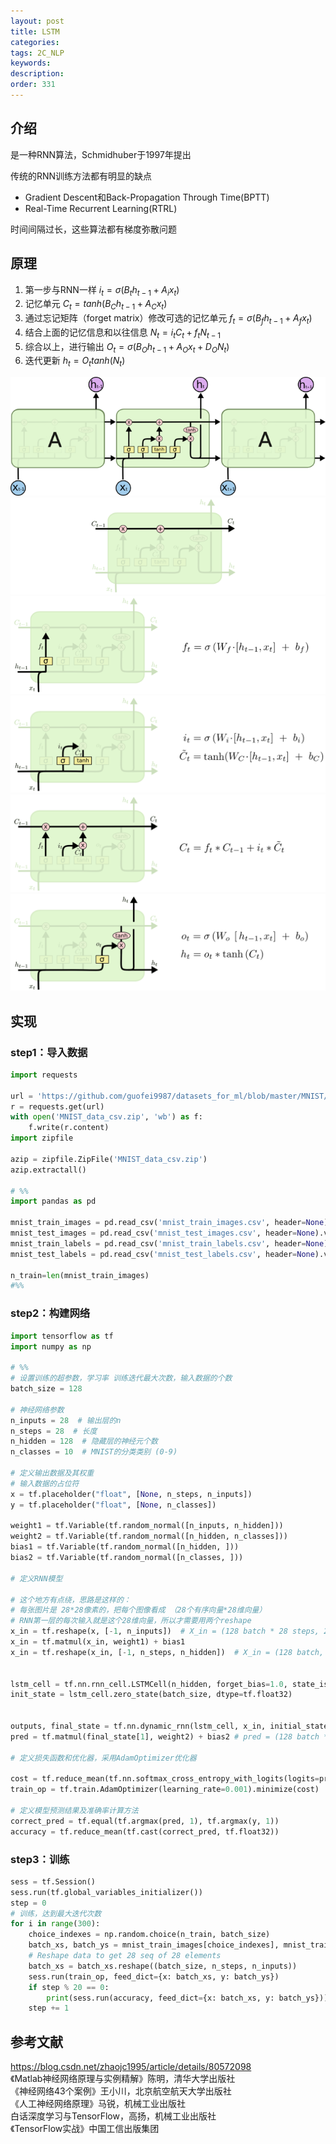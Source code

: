 ```yaml
---
layout: post
title: LSTM
categories:
tags: 2C_NLP
keywords:
description:
order: 331
---
```



## 介绍

是一种RNN算法，Schmidhuber于1997年提出  


传统的RNN训练方法都有明显的缺点
- Gradient Descent和Back-Propagation Through Time(BPTT)
- Real-Time Recurrent Learning(RTRL)


时间间隔过长，这些算法都有梯度弥散问题

## 原理
1. 第一步与RNN一样
$i_t=\sigma(B_th_{t-1}+A_i x_t)$  
2. 记忆单元
$C_t=tanh(B_C h_{t-1}+A_C x_t)$
3. 通过忘记矩阵（forget matrix）修改可选的记忆单元
$f_t=\sigma(B_fh_{t-1}+A_f x_t)$
4. 结合上面的记忆信息和以往信息
$N_t=i_t C_t+f_t N_{t-1}$
5. 综合以上，进行输出
$O_t=\sigma(B_O h_{t-1}+A_O x_t+D_O N_t)$
6. 迭代更新
$h_t=O_t tanh(N_t)$


![lstm](https://github.com/guofei9987/StatisticsBlog/blob/master/%E9%99%84%E4%BB%B6/rnn/lstm.png?raw=true)
![lstm1](https://github.com/guofei9987/StatisticsBlog/blob/master/%E9%99%84%E4%BB%B6/rnn/lstm1.png?raw=true)
![lstm2](https://github.com/guofei9987/StatisticsBlog/blob/master/%E9%99%84%E4%BB%B6/rnn/lstm2.png?raw=true)
![lstm3](https://github.com/guofei9987/StatisticsBlog/blob/master/%E9%99%84%E4%BB%B6/rnn/lstm3.png?raw=true)
![lstm4](https://github.com/guofei9987/StatisticsBlog/blob/master/%E9%99%84%E4%BB%B6/rnn/lstm4.png?raw=true)
![lstm5](https://github.com/guofei9987/StatisticsBlog/blob/master/%E9%99%84%E4%BB%B6/rnn/lstm5.png?raw=true)



## 实现

### step1：导入数据
```py
import requests

url = 'https://github.com/guofei9987/datasets_for_ml/blob/master/MNIST/MNIST_data_csv.zip?raw=true'
r = requests.get(url)
with open('MNIST_data_csv.zip', 'wb') as f:
    f.write(r.content)
import zipfile

azip = zipfile.ZipFile('MNIST_data_csv.zip')
azip.extractall()

# %%
import pandas as pd

mnist_train_images = pd.read_csv('mnist_train_images.csv', header=None).values
mnist_test_images = pd.read_csv('mnist_test_images.csv', header=None).values
mnist_train_labels = pd.read_csv('mnist_train_labels.csv', header=None).values
mnist_test_labels = pd.read_csv('mnist_test_labels.csv', header=None).values

n_train=len(mnist_train_images)
#%%
```

### step2：构建网络
```py
import tensorflow as tf
import numpy as np

# %%
# 设置训练的超参数，学习率 训练迭代最大次数，输入数据的个数
batch_size = 128

# 神经网络参数
n_inputs = 28  # 输出层的n
n_steps = 28  # 长度
n_hidden = 128  # 隐藏层的神经元个数
n_classes = 10  # MNIST的分类类别 (0-9)

# 定义输出数据及其权重
# 输入数据的占位符
x = tf.placeholder("float", [None, n_steps, n_inputs])
y = tf.placeholder("float", [None, n_classes])

weight1 = tf.Variable(tf.random_normal([n_inputs, n_hidden]))
weight2 = tf.Variable(tf.random_normal([n_hidden, n_classes]))
bias1 = tf.Variable(tf.random_normal([n_hidden, ]))
bias2 = tf.Variable(tf.random_normal([n_classes, ]))

# 定义RNN模型

# 这个地方有点绕，思路是这样的：
# 每张图片是 28*28像素的，把每个图像看成 （28个有序向量*28维向量）
# RNN第一层的每次输入就是这个28维向量，所以才需要用两个reshape
x_in = tf.reshape(x, [-1, n_inputs])  # X_in = (128 batch * 28 steps, 28 inputs)
x_in = tf.matmul(x_in, weight1) + bias1
x_in = tf.reshape(x_in, [-1, n_steps, n_hidden])  # X_in = (128 batch, 28 steps, 128 hiddens)


lstm_cell = tf.nn.rnn_cell.LSTMCell(n_hidden, forget_bias=1.0, state_is_tuple=True)
init_state = lstm_cell.zero_state(batch_size, dtype=tf.float32)


outputs, final_state = tf.nn.dynamic_rnn(lstm_cell, x_in, initial_state=init_state, time_major=False)
pred = tf.matmul(final_state[1], weight2) + bias2 # pred = (128 batch * )

# 定义损失函数和优化器，采用AdamOptimizer优化器

cost = tf.reduce_mean(tf.nn.softmax_cross_entropy_with_logits(logits=pred, labels=y))
train_op = tf.train.AdamOptimizer(learning_rate=0.001).minimize(cost)

# 定义模型预测结果及准确率计算方法
correct_pred = tf.equal(tf.argmax(pred, 1), tf.argmax(y, 1))
accuracy = tf.reduce_mean(tf.cast(correct_pred, tf.float32))
```

### step3：训练
```py
sess = tf.Session()
sess.run(tf.global_variables_initializer())
step = 0
# 训练，达到最大迭代次数
for i in range(300):
    choice_indexes = np.random.choice(n_train, batch_size)
    batch_xs, batch_ys = mnist_train_images[choice_indexes], mnist_train_labels[choice_indexes]
    # Reshape data to get 28 seq of 28 elements
    batch_xs = batch_xs.reshape((batch_size, n_steps, n_inputs))
    sess.run(train_op, feed_dict={x: batch_xs, y: batch_ys})
    if step % 20 == 0:
        print(sess.run(accuracy, feed_dict={x: batch_xs, y: batch_ys}))
    step += 1
```

## 参考文献
https://blog.csdn.net/zhaojc1995/article/details/80572098  
《Matlab神经网络原理与实例精解》陈明，清华大学出版社   
《神经网络43个案例》王小川，北京航空航天大学出版社  
《人工神经网络原理》马锐，机械工业出版社  
白话深度学习与TensorFlow，高扬，机械工业出版社  
《TensorFlow实战》中国工信出版集团

